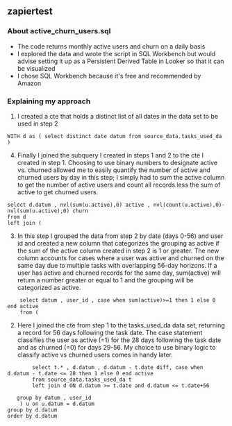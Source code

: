 ## zapiertest

### About active_churn_users.sql
+ The code returns monthly active users and churn on a daily basis
+ I explored the data and wrote the script in SQL Workbench but would advise setting it up as a Persistent Derived Table in Looker so that it can be visualized
+ I chose SQL Workbench because it's free and recommended by Amazon

### Explaining my approach
1) I created a cte that holds a distinct list of all dates in the data set to be used in step 2
```
WITH d as ( select distinct date datum from source_data.tasks_used_da )
```


4) Finally I joined the subquery I created in steps 1 and 2 to the cte I created in step 1. Choosing to use binary numbers to designate active vs. churned allowed me to easily quantify the number of active and churned users by day in this step; I simply had to sum the active column to get the number of active users and count all records less the sum of active to get churned users.
```
select d.datum , nvl(sum(u.active),0) active , nvl(count(u.active),0)-nvl(sum(u.active),0) churn
from d
left join (
```
3) In this step I grouped the data from step 2 by date (days 0-56) and user id and created a new column that categorizes the grouping as active if the sum of the active column created in step 2 is 1 or greater. The new column accounts for cases where a user was active and churned on the same day due to multiple tasks with overlapping 56-day horizons. If a user has active and churned records for the same day, sum(active) will return a number greater or equal to 1 and the grouping will be categorized as active.
```    
    select datum , user_id , case when sum(active)>=1 then 1 else 0 end active
    from (
```
2) Here I joined the cte from step 1 to the tasks_used_da data set, returning a record for 56 days following the task date. The case statement classifies the user as active (=1) for the 28 days following the task date and as churned (=0) for days 29-56. My choice to use binary logic to classify active vs churned users comes in handy later.
```                
        select t.* , d.datum , d.datum - t.date diff, case when d.datum - t.date <= 28 then 1 else 0 end active
        from source_data.tasks_used_da t
        left join d ON d.datum >= t.date and d.datum <= t.date+56   
```   
```   
   group by datum , user_id
    ) u on u.datum = d.datum
group by d.datum    
order by d.datum
```
